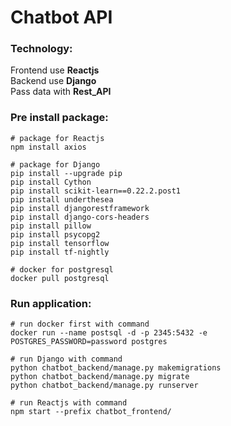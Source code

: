# Chatbot API

### Technology:
Frontend use **Reactjs** <br>
Backend use **Django** <br>
Pass data with **Rest_API**

### Pre install package:

```
# package for Reactjs
npm install axios

# package for Django
pip install --upgrade pip
pip install Cython
pip install scikit-learn==0.22.2.post1
pip install underthesea
pip install djangorestframework
pip install django-cors-headers
pip install pillow
pip install psycopg2
pip install tensorflow
pip install tf-nightly

# docker for postgresql
docker pull postgresql
```

### Run application:

```
# run docker first with command
docker run --name postsql -d -p 2345:5432 -e POSTGRES_PASSWORD=password postgres

# run Django with command
python chatbot_backend/manage.py makemigrations
python chatbot_backend/manage.py migrate
python chatbot_backend/manage.py runserver

# run Reactjs with command
npm start --prefix chatbot_frontend/
```
